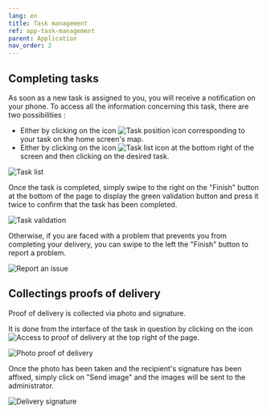 ```yaml
---
lang: en
title: Task management
ref: app-task-management
parent: Application
nav_order: 2
---
```


Completing tasks
----------------

As soon as a new task is assigned to you, you will receive a notification on your phone. To access all the information concerning this task, there are two possibilities :

- Either by clicking on the icon ![Task position icon](/assets/images/geoloc_icone.png) corresponding to your task on the home screen's map.
- Either by clicking on the icon ![Task list icon](/assets/images/list_icon.png) at the bottom right of the screen and then clicking on the desired task.

![Task list](/assets/images/task_list_en.png)

Once the task is completed, simply swipe to the right on the "Finish" button at the bottom of the page to display the green validation button and press it twice to confirm that the task has been completed.

![Task validation](/assets/images/task_validation_en.png)

Otherwise, if you are faced with a problem that prevents you from completing your delivery, you can swipe to the left the "Finish" button to report a problem.

![Report an issue](/assets/images/task_issue_en.png)

Collectings proofs of delivery
------------------------------

Proof of delivery is collected via photo and signature.

It is done from the interface of the task in question by clicking on the icon ![Access to proof of delivery](/assets/images/proof_icon.png) at the top right of the page.

![Photo proof of delivery](/assets/images/photo_proof_en.png)

Once the photo has been taken and the recipient's signature has been affixed, simply click on "Send image" and the images will be sent to the administrator.

![Delivery signature](/assets/images/send_signature_en.png)
